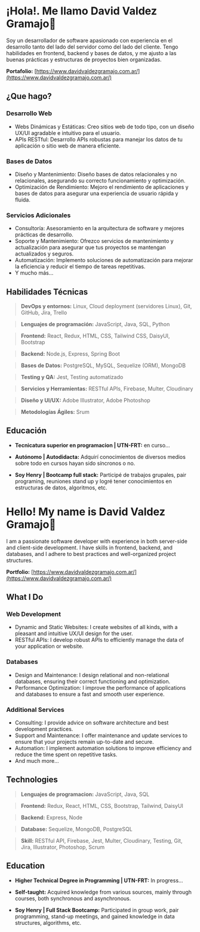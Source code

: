 # ¡Hola!. Me llamo **David Valdez Gramajo**👋
 Soy un desarrollador de software apasionado con experiencia en el desarrollo tanto del lado del servidor como del lado del cliente. Tengo habilidades en frontend, backend y bases de datos, y me ajusto a las buenas prácticas y estructuras de proyectos bien organizadas.
 
**Portafolio:** [https://www.davidvaldezgramajo.com.ar/](https://www.davidvaldezgramajo.com.ar/)

## ¿Que hago?

### Desarrollo Web

- Webs Dinámicas y Estáticas: Creo sitios web de todo tipo, con un diseño UX/UI agradable e intuitivo para el usuario.
- APIs RESTful: Desarrollo APIs robustas para manejar los datos de tu aplicación o sitio web de manera eficiente.
### Bases de Datos

- Diseño y Mantenimiento: Diseño bases de datos relacionales y no relacionales, asegurando su correcto funcionamiento y optimización.
- Optimización de Rendimiento: Mejoro el rendimiento de aplicaciones y bases de datos para asegurar una experiencia de usuario rápida y fluida.
### Servicios Adicionales

- Consultoría: Asesoramiento en la arquitectura de software y mejores prácticas de desarrollo.
- Soporte y Mantenimiento: Ofrezco servicios de mantenimiento y actualización para asegurar que tus proyectos se mantengan actualizados y seguros.
- Automatización: Implemento soluciones de automatización para mejorar la eficiencia y reducir el tiempo de tareas repetitivas.
- Y mucho más...

## Habilidades Técnicas

> **DevOps y entornos:** Linux, Cloud deployment (servidores Linux), Git, GitHub, Jira, Trello

> **Lenguajes de programación:** JavaScript, Java, SQL, Python

> **Frontend:** React, Redux, HTML, CSS, Tailwind CSS, DaisyUI, Bootstrap

> **Backend:** Node.js, Express, Spring Boot

> **Bases de Datos:** PostgreSQL, MySQL, Sequelize (ORM), MongoDB

> **Testing y QA:** Jest, Testing automatizado

> **Servicios y Herramientas:** RESTful APIs, Firebase, Multer, Cloudinary

> **Diseño y UI/UX:** Adobe Illustrator, Adobe Photoshop

> **Metodologías Ágiles:** Srum



## Educación
- **Tecnicatura superior en programacion | UTN-FRT:** en curso...

- **Autónomo | Autodidacta:** Adquirí conocimientos de diversos medios sobre todo en cursos hayan sido síncronos o no. 

- **Soy Henry | Bootcamp full stack:** Participé de trabajos grupales, pair programing, reuniones stand up y logré tener conocimientos en estructuras de datos, algoritmos, etc. 

# Hello! My name is **David Valdez Gramajo**👋
I am a passionate software developer with experience in both server-side and client-side development. I have skills in frontend, backend, and databases, and I adhere to best practices and well-organized project structures.

**Portfolio:** [https://www.davidvaldezgramajo.com.ar/](https://www.davidvaldezgramajo.com.ar/)

## What I Do

### Web Development

- Dynamic and Static Websites: I create websites of all kinds, with a pleasant and intuitive UX/UI design for the user.
- RESTful APIs: I develop robust APIs to efficiently manage the data of your application or website.

### Databases

- Design and Maintenance: I design relational and non-relational databases, ensuring their correct functioning and optimization.
- Performance Optimization: I improve the performance of applications and databases to ensure a fast and smooth user experience.

### Additional Services

- Consulting: I provide advice on software architecture and best development practices.
- Support and Maintenance: I offer maintenance and update services to ensure that your projects remain up-to-date and secure.
- Automation: I implement automation solutions to improve efficiency and reduce the time spent on repetitive tasks.
- And much more...

## Technologies
>  **Lenguajes de programacion:** JavaScript, Java, SQL 

> **Frontend:** Redux, React, HTML, CSS, Bootstrap, Tailwind, DaisyUI 

> **Backend:** Express, Node

> **Database:** Sequelize, MongoDB, PostgreSQL

> **Skill:** RESTful API, Firebase, Jest, Multer, Cloudinary, Testing, Git, Jira, Illustrator, Photoshop, Scrum

## Education
- **Higher Technical Degree in Programming | UTN-FRT:** In progress...

- **Self-taught:** Acquired knowledge from various sources, mainly through courses, both synchronous and asynchronous.

- **Soy Henry | Full Stack Bootcamp:** Participated in group work, pair programming, stand-up meetings, and gained knowledge in data structures, algorithms, etc.
